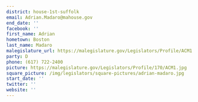 ```yaml
---
district: house-1st-suffolk
email: Adrian.Madaro@mahouse.gov
end_date: ''
facebook: ''
first_name: Adrian
hometown: Boston
last_name: Madaro
malegislature_url: https://malegislature.gov/Legislators/Profile/ACM1
party: D
phone: (617) 722-2400
picture: https://malegislature.gov/Legislators/Profile/170/ACM1.jpg
square_picture: /img/legislators/square-pictures/adrian-madaro.jpg
start_date: ''
twitter: ''
website: ''
---
```


